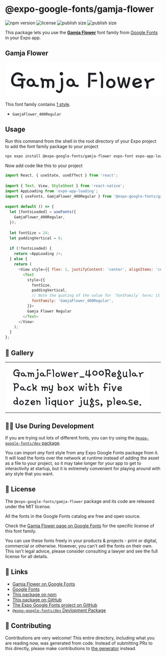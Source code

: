 # @expo-google-fonts/gamja-flower

![npm version](https://flat.badgen.net/npm/v/@expo-google-fonts/gamja-flower)
![license](https://flat.badgen.net/github/license/expo/google-fonts)
![publish size](https://flat.badgen.net/packagephobia/install/@expo-google-fonts/gamja-flower)
![publish size](https://flat.badgen.net/packagephobia/publish/@expo-google-fonts/gamja-flower)

This package lets you use the [**Gamja Flower**](https://fonts.google.com/specimen/Gamja+Flower) font family from [Google Fonts](https://fonts.google.com/) in your Expo app.

## Gamja Flower

![Gamja Flower](./font-family.png)

This font family contains [1 style](#-gallery).

- `GamjaFlower_400Regular`

## Usage

Run this command from the shell in the root directory of your Expo project to add the font family package to your project
```sh
npx expo install @expo-google-fonts/gamja-flower expo-font expo-app-loading
```

Now add code like this to your project
```js
import React, { useState, useEffect } from 'react';

import { Text, View, StyleSheet } from 'react-native';
import AppLoading from 'expo-app-loading';
import { useFonts, GamjaFlower_400Regular } from '@expo-google-fonts/gamja-flower';

export default () => {
  let [fontsLoaded] = useFonts({
    GamjaFlower_400Regular,
  });

  let fontSize = 24;
  let paddingVertical = 6;

  if (!fontsLoaded) {
    return <AppLoading />;
  } else {
    return (
      <View style={{ flex: 1, justifyContent: 'center', alignItems: 'center' }}>
        <Text
          style={{
            fontSize,
            paddingVertical,
            // Note the quoting of the value for `fontFamily` here; it expects a string!
            fontFamily: 'GamjaFlower_400Regular',
          }}>
          Gamja Flower Regular
        </Text>
      </View>
    );
  }
};

```

## 🔡 Gallery


||||
|-|-|-|
|![GamjaFlower_400Regular](./GamjaFlower_400Regular.ttf.png)||||


## 👩‍💻 Use During Development

If you are trying out lots of different fonts, you can try using the [`@expo-google-fonts/dev` package](https://github.com/expo/google-fonts/tree/master/font-packages/dev#readme).

You can import *any* font style from any Expo Google Fonts package from it. It will load the fonts
over the network at runtime instead of adding the asset as a file to your project, so it may take longer
for your app to get to interactivity at startup, but it is extremely convenient
for playing around with any style that you want.

## 📖 License

The `@expo-google-fonts/gamja-flower` package and its code are released under the MIT license.

All the fonts in the Google Fonts catalog are free and open source.

Check the [Gamja Flower page on Google Fonts](https://fonts.google.com/specimen/Gamja+Flower) for the specific license of this font family.

You can use these fonts freely in your products & projects - print or digital, commercial or otherwise. However, you can't sell the fonts on their own. This isn't legal advice, please consider consulting a lawyer and see the full license for all details.

## 🔗 Links

- [Gamja Flower on Google Fonts](https://fonts.google.com/specimen/Gamja+Flower)
- [Google Fonts](https://fonts.google.com/)
- [This package on npm](https://www.npmjs.com/package/@expo-google-fonts/gamja-flower)
- [This package on GitHub](https://github.com/expo/google-fonts/tree/master/font-packages/gamja-flower)
- [The Expo Google Fonts project on GitHub](https://github.com/expo/google-fonts)
- [`@expo-google-fonts/dev` Devlopment Package](https://github.com/expo/google-fonts/tree/master/font-packages/dev)

## 🤝 Contributing

Contributions are very welcome! This entire directory, including what you are reading now, was generated from code. Instead of submitting PRs to this directly, please make contributions to [the generator](https://github.com/expo/google-fonts/tree/master/packages/generator) instead.
